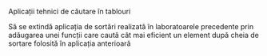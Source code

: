 Aplicații tehnici de căutare în tablouri

Să se extindă aplicația de sortări realizată în laboratoarele precedente prin adăugarea unei funcții care caută cât mai eficient un element după cheia de sortare folosită în aplicația anterioară